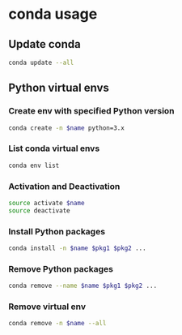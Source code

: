 # conda usage

## Update conda

```bash
conda update --all
```

## Python virtual envs

### Create env with specified Python version

```bash
conda create -n $name python=3.x
```

### List conda virtual envs

```bash
conda env list
```

### Activation and Deactivation

```bash
source activate $name
source deactivate
```

### Install Python packages

```bash
conda install -n $name $pkg1 $pkg2 ...
```

### Remove Python packages

```bash
conda remove --name $name $pkg1 $pkg2 ...
```

### Remove virtual env

```bash
conda remove -n $name --all
```
